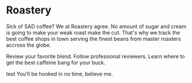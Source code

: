 # Roastery

Sick of SAD coffee? We at Roastery agree. No amount of sugar and cream
is going to make your weak roast make the cut. That's why we track the best
coffee shops in town serving the finest beans from master roasters accross
the globe.

Review your favorite blend. Follow professional reviewers. Learn where to
get the best caffeine bang for your buck.

test 
You'll be hooked in no time, believe me.
